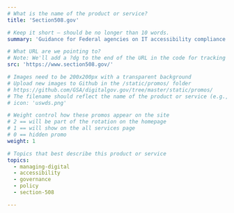 ```yaml
---
# What is the name of the product or service?
title: 'Section508.gov'

# Keep it short — should be no longer than 10 words.
summary: 'Guidance for Federal agencies on IT accessibility compliance.'

# What URL are we pointing to?
# Note: We'll add a ?dg to the end of the URL in the code for tracking purposes
src: 'https://www.section508.gov/'

# Images need to be 200x200px with a transparent background
# Upload new images to Github in the /static/promos/ folder
# https://github.com/GSA/digitalgov.gov/tree/master/static/promos/
# The filename should reflect the name of the product or service (e.g., challenge-gov.png)
# icon: 'uswds.png'

# Weight control how these promos appear on the site
# 2 == will be part of the rotation on the homepage
# 1 == will show on the all services page
# 0 == hidden promo
weight: 1

# Topics that best describe this product or service
topics:
  - managing-digital
  - accessibility
  - governance
  - policy
  - section-508

---
```


